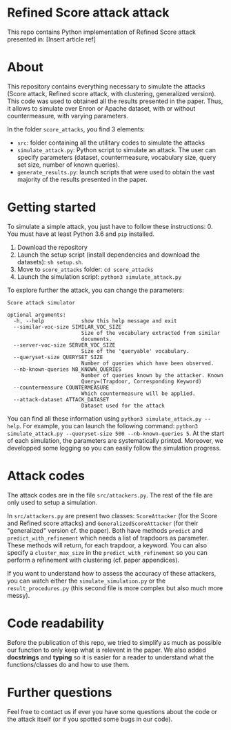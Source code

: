 Refined Score attack attack
===

This repo contains Python implementation of Refined Score attack presented in: [Insert article ref]


# About
This repository contains everything necessary to simulate the attacks (Score attack, Refined score attack, with clustering, generalized version). This code was used to obtained all the results presented in the paper. Thus, it allows to simulate over Enron or Apache dataset, with or without countermeasure, with varying parameters.

In the folder `score_attacks`, you find 3 elements:

* `src`: folder containing all the utilitary codes to simulate the attacks
* `simulate_attack.py`: Python script to simulate an attack. The user can specify parameters (dataset, countermeasure, vocabulary size, query set size, number of known queries).
* `generate_results.py`: launch scripts that were used to obtain the vast majority of the results presented in the paper. 


# Getting started
To simulate a simple attack, you just have to follow these instructions:
0. You must have at least Python 3.6 and `pip` installed.
1. Download the repository
2. Launch the setup script (install dependencies and download the datasets): `sh setup.sh`.
3. Move to `score_attacks` folder: `cd score_attacks`
4. Launch the simulation script: `python3 simulate_attack.py`

To explore further the attack, you can change the parameters:

```
Score attack simulator

optional arguments:
  -h, --help            show this help message and exit
  --similar-voc-size SIMILAR_VOC_SIZE
                        Size of the vocabulary extracted from similar
                        documents.
  --server-voc-size SERVER_VOC_SIZE
                        Size of the 'queryable' vocabulary.
  --queryset-size QUERYSET_SIZE
                        Number of queries which have been observed.
  --nb-known-queries NB_KNOWN_QUERIES
                        Number of queries known by the attacker. Known
                        Query=(Trapdoor, Corresponding Keyword)
  --countermeasure COUNTERMEASURE
                        Which countermeasure will be applied.
  --attack-dataset ATTACK_DATASET
                        Dataset used for the attack
```

You can find all these information using `python3 simulate_attack.py --help`. For example, you can launch the following command: `python3 simulate_attack.py --queryset-size 500 --nb-known-queries 5`. At the start of each simulation, the parameters are systematically printed. Moreover, we developped some logging so you can easily follow the simulation progress.

# Attack codes
The attack codes are in the file `src/attackers.py`. The rest of the file are only used to setup a simulation.

In `src/attackers.py` are present two classes: `ScoreAttacker` (for the Score and Refined score attacks) and `GeneralizedScoreAttacker` (for their "generalized" version cf. the paper). Both have methods `predict` and `predict_with_refinement` which needs a list of trapdoors as parameter. These methods will return, for each trapdoor, a keyword. You can also specify a `cluster_max_size` in the `predict_with_refinement` so you can perform a refinement with clustering (cf. paper appendices).

If you want to understand how to assess the accuracy of these attackers, you can watch either the `simulate_simulation.py` or the `result_procedures.py` (this second file is more complex but also much more messy).

# Code readability
Before the publication of this repo, we tried to simplify as much as possible our function to only keep what is relevent in the paper. We also added **docstrings** and **typing** so it is easier for a reader to understand what the functions/classes do and how to use them.

# Further questions
Feel free to contact us if ever you have some questions about the code or the attack itself (or if you spotted some bugs in our code).
